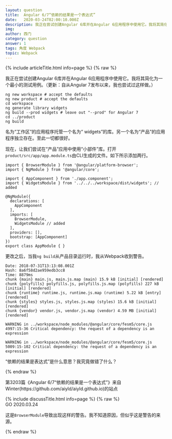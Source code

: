 ```yaml
---
layout: question
title:  Angular 6/7“依赖的结果是一个表达式”
date:   2020-03-24T02:00:10.000Z
description: 我正在尝试创建Angular 6库并在Angular 6应用程序中使用它。我将其简化为一个最小的测试用例。（更新：自从Angular 7发布以来，我也尝试...
img: 
author: 西门
category: question
answer: 1
tags: 角度 Webpack
topic: Webpack
---
```

<div class="article-root">
  <div class="article">
    {% include articleTitle.html info=page %}
    {% raw %}
    <div class="article-content"><p><font style="vertical-align: inherit;"><font style="vertical-align: inherit;">我正在尝试创建Angular 6库并在Angular 6应用程序中使用它。</font><font style="vertical-align: inherit;">我将其简化为一个最小的测试用例。</font><font style="vertical-align: inherit;">（更新：自从Angular 7发布以来，我也尝试过这样做。）</font></font></p>

<pre class="lang-bash prettyprint-override"><code>ng new workspace # accept the defaults<font></font>
ng new product # accept the defaults<font></font>
cd workspace <font></font>
ng generate library widgets <font></font>
ng build --prod widgets # leave out "--prod" for Angular 7<font></font>
cd ../product<font></font>
ng build<font></font>
</code></pre>

<p><font style="vertical-align: inherit;"><font style="vertical-align: inherit;">名为“工作区”的应用程序托管一个名为“ widgets”的库。</font><font style="vertical-align: inherit;">另一个名为“产品”的应用程序独立存在。</font><font style="vertical-align: inherit;">至此一切都很好。</font></font></p>

<p><font style="vertical-align: inherit;"><font style="vertical-align: inherit;">现在，让我们尝试在“产品”应用中使用“小部件”库。</font><font style="vertical-align: inherit;">打开</font></font><code>product/src/app/app.module.ts</code><font style="vertical-align: inherit;"><font style="vertical-align: inherit;">由CLI生成</font><font style="vertical-align: inherit;">的文件</font><font style="vertical-align: inherit;">。</font><font style="vertical-align: inherit;">如下所示添加两行。  </font></font></p>

<pre class="lang-js prettyprint-override"><code>import { BrowserModule } from '@angular/platform-browser';<font></font>
import { NgModule } from '@angular/core';<font></font>
<font></font>
import { AppComponent } from './app.component';<font></font>
import { WidgetsModule } from '../../../workspace/dist/widgets'; //  added<font></font>
<font></font>
@NgModule({<font></font>
  declarations: [<font></font>
    AppComponent<font></font>
  ],<font></font>
  imports: [<font></font>
    BrowserModule,<font></font>
    WidgetsModule // added<font></font>
  ],<font></font>
  providers: [],<font></font>
  bootstrap: [AppComponent]<font></font>
})<font></font>
export class AppModule { }<font></font>
</code></pre>

<p><font style="vertical-align: inherit;"><font style="vertical-align: inherit;">更改之后，当我</font></font><code>ng build</code><font style="vertical-align: inherit;"><font style="vertical-align: inherit;">从产品目录</font><font style="vertical-align: inherit;">运行时</font><font style="vertical-align: inherit;">，我从Webpack收到警告。</font></font></p>

<pre><code>Date: 2018-07-31T13:13:08.001Z<font></font>
Hash: 8a6f58d2ae959edb3cc8<font></font>
Time: 8879ms<font></font>
chunk {main} main.js, main.js.map (main) 15.9 kB [initial] [rendered]<font></font>
chunk {polyfills} polyfills.js, polyfills.js.map (polyfills) 227 kB [initial] [rendered]<font></font>
chunk {runtime} runtime.js, runtime.js.map (runtime) 5.22 kB [entry] [rendered]<font></font>
chunk {styles} styles.js, styles.js.map (styles) 15.6 kB [initial] [rendered]<font></font>
chunk {vendor} vendor.js, vendor.js.map (vendor) 4.59 MB [initial] [rendered]<font></font>
<font></font>
WARNING in ../workspace/node_modules/@angular/core/fesm5/core.js<font></font>
4997:15-36 Critical dependency: the request of a dependency is an expression<font></font>
<font></font>
WARNING in ../workspace/node_modules/@angular/core/fesm5/core.js<font></font>
5009:15-102 Critical dependency: the request of a dependency is an expression<font></font>
</code></pre>

<p><font style="vertical-align: inherit;"><font style="vertical-align: inherit;">“依赖的结果是表达式”是什么意思？</font><font style="vertical-align: inherit;">我究竟做错了什么？</font></font></p></div>
    {% endraw %}
  </div>
  <p class="winter_mark">第3203篇《Angular 6/7“依赖的结果是一个表达式”》来自Winter(https://github.com/aiyld/aiyld.github.io)的站点</p>
  <div class="discuss-wrapper">
    {% include discussTitle.html info=page %}
    {% raw %}
    <div class="discuss-item">
        <div class="discuss-parent">
          <div class="discuss-meta">
            <span class="discuss-user">GO</span>
            <span class="discuss-time">2020.03.24</span>
          </div>
          <div class="discuss-comment"><p><font style="vertical-align: inherit;"><font style="vertical-align: inherit;">这是</font></font><code>BrowserModule</code><font style="vertical-align: inherit;"><font style="vertical-align: inherit;">导致出现这样的警告。</font><font style="vertical-align: inherit;">我不知道原因，但似乎这是警告的来源。</font></font></p></div>
        </div></div>
    {% endraw %}
  </div>
<div>
